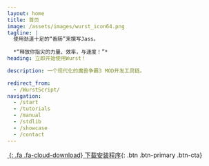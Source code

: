 ```yaml
---
layout: home
title: 首页
image: /assets/images/wurst_icon64.png
tagline: |
  使用劲道十足的“香肠”来撰写Jass。
  
  *“释放你指尖的力量、效率，与速度！”*
heading: 立即开始使用Wurst！

description: 一个现代化的魔兽争霸3 MOD开发工具链。

redirect_from:
  - /WurstScript/
navigation:
  - /start
  - /tutorials
  - /manual
  - /stdlib
  - /showcase
  - /contact
---
```


<div class="cta-container" markdown="1">

[*&nbsp;*{: .fa .fa-cloud-download} 下载安装程序](http://peeeq.de/hudson/job/WurstSetup/lastSuccessfulBuild/artifact/downloads/WurstSetup.jar){: .btn .btn-primary .btn-cta}

</div>
